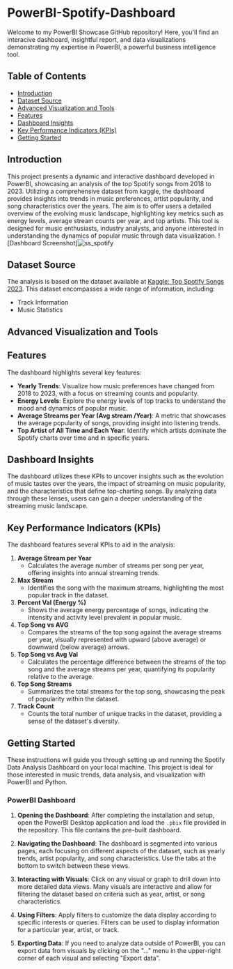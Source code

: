 # PowerBI-Spotify-Dashboard
Welcome to my PowerBI Showcase GitHub repository! Here, you'll find an interacive dashboard, insightful report, and data visualizations demonstrating my expertise in PowerBI, a powerful business intelligence tool.

## Table of Contents

- [Introduction](#introduction)
- [Dataset Source](#dataset-source)
- [Advanced Visualization and Tools](#advanced-visualization-and-tools)
- [Features](#features)
- [Dashboard Insights](#dashboard-insights)
- [Key Performance Indicators (KPIs)](#key-performance-indicators-kpis)
- [Getting Started](#getting-started)

## Introduction
This project presents a dynamic and interactive dashboard developed in PowerBI, showcasing an analysis of the top Spotify songs from 2018 to 2023. Utilizing a comprehensive dataset from kaggle, the dashboard provides insights into trends in music preferences, artist popularity, and song characteristics over the years. The aim is to offer users a detailed overview of the evolving music landscape, highlighting key metrics such as energy levels, average stream counts per year, and top artists. This tool is designed for music enthusiasts, industry analysts, and anyone interested in understanding the dynamics of popular music through data visualization.
![Dashboard Screenshot]![ss_spotify](https://github.com/SanketBadadal/PowerBi-Projects/assets/146454583/f3f92ace-7a12-4f84-a21e-a1f24a7c6f21)


## Dataset Source
The analysis is based on the dataset available at [Kaggle: Top Spotify Songs 2023](https://www.kaggle.com/datasets/nelgiriyewithana/top-spotify-songs-2023/data). This dataset encompasses a wide range of information, including:
- Track Information
- Music Statistics

## Advanced Visualization and Tools

## Features
The dashboard highlights several key features:
- **Yearly Trends**: Visualize how music preferences have changed from 2018 to 2023, with a focus on streaming counts and popularity.
- **Energy Levels**: Explore the energy levels of top tracks to understand the mood and dynamics of popular music.
- **Average Streams per Year (Avg stream /Year)**: A metric that showcases the average popularity of songs, providing insight into listening trends.
- **Top Artist of All Time and Each Year**: Identify which artists dominate the Spotify charts over time and in specific years.

## Dashboard Insights
The dashboard utilizes these KPIs to uncover insights such as the evolution of music tastes over the years, the impact of streaming on music popularity, and the characteristics that define top-charting songs. By analyzing data through these lenses, users can gain a deeper understanding of the streaming music landscape.


## Key Performance Indicators (KPIs)
The dashboard features several KPIs to aid in the analysis:
1. **Average Stream per Year**
   - Calculates the average number of streams per song per year, offering insights into annual streaming trends.
2. **Max Stream**
   - Identifies the song with the maximum streams, highlighting the most popular track in the dataset.
3. **Percent Val (Energy %)**
   - Shows the average energy percentage of songs, indicating the intensity and activity level prevalent in popular music.
4. **Top Song vs AVG**
   - Compares the streams of the top song against the average streams per year, visually represented with upward (above average) or downward (below average) arrows.
5. **Top Song vs Avg Val**
   - Calculates the percentage difference between the streams of the top song and the average streams per year, quantifying its popularity relative to the average.
6. **Top Song Streams**
   - Summarizes the total streams for the top song, showcasing the peak of popularity within the dataset.
7. **Track Count**
   - Counts the total number of unique tracks in the dataset, providing a sense of the dataset's diversity.

## Getting Started

These instructions will guide you through setting up and running the Spotify Data Analysis Dashboard on your local machine. This project is ideal for those interested in music trends, data analysis, and visualization with PowerBI and Python.

### PowerBI Dashboard
1. **Opening the Dashboard**: After completing the installation and setup, open the PowerBI Desktop application and load the `.pbix` file provided in the repository. This file contains the pre-built dashboard.

2. **Navigating the Dashboard**: The dashboard is segmented into various pages, each focusing on different aspects of the dataset, such as yearly trends, artist popularity, and song characteristics. Use the tabs at the bottom to switch between these views.

3. **Interacting with Visuals**: Click on any visual or graph to drill down into more detailed data views. Many visuals are interactive and allow for filtering the dataset based on criteria such as year, artist, or song characteristics.

4. **Using Filters**: Apply filters to customize the data display according to specific interests or queries. Filters can be used to display information for a particular year, artist, or track.

5. **Exporting Data**: If you need to analyze data outside of PowerBI, you can export data from visuals by clicking on the "..." menu in the upper-right corner of each visual and selecting "Export data".
